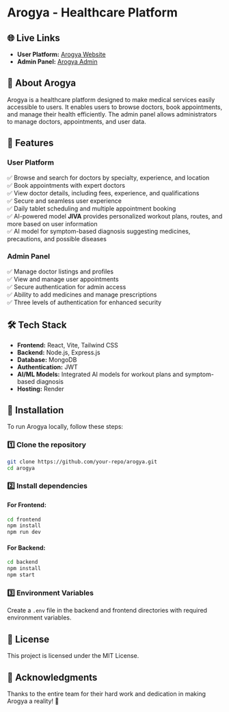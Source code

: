 # Arogya - Healthcare Platform

## 🌐 Live Links
- **User Platform:** [Arogya Website](https://innov8tech-frontend-lh4p.onrender.com/)
- **Admin Panel:** [Arogya Admin](https://innov8tech-admin-fpsc.onrender.com/)

## 📌 About Arogya
Arogya is a healthcare platform designed to make medical services easily accessible to users. It enables users to browse doctors, book appointments, and manage their health efficiently. The admin panel allows administrators to manage doctors, appointments, and user data.

## 🚀 Features
### User Platform
✅ Browse and search for doctors by specialty, experience, and location  
✅ Book appointments with expert doctors  
✅ View doctor details, including fees, experience, and qualifications  
✅ Secure and seamless user experience  
✅ Daily tablet scheduling and multiple appointment booking  
✅ AI-powered model **JIVA** provides personalized workout plans, routes, and more based on user information  
✅ AI model for symptom-based diagnosis suggesting medicines, precautions, and possible diseases  

### Admin Panel
✅ Manage doctor listings and profiles  
✅ View and manage user appointments  
✅ Secure authentication for admin access  
✅ Ability to add medicines and manage prescriptions  
✅ Three levels of authentication for enhanced security  

## 🛠️ Tech Stack
- **Frontend:** React, Vite, Tailwind CSS
- **Backend:** Node.js, Express.js
- **Database:** MongoDB
- **Authentication:** JWT
- **AI/ML Models:** Integrated AI models for workout plans and symptom-based diagnosis  
- **Hosting:** Render

## 🔧 Installation
To run Arogya locally, follow these steps:

### 1️⃣ Clone the repository
```bash
git clone https://github.com/your-repo/arogya.git
cd arogya
```

### 2️⃣ Install dependencies
#### For Frontend:
```bash
cd frontend
npm install
npm run dev
```

#### For Backend:
```bash
cd backend
npm install
npm start
```

### 3️⃣ Environment Variables
Create a `.env` file in the backend and frontend directories with required environment variables.

## 📜 License
This project is licensed under the MIT License.

## 🎉 Acknowledgments
Thanks to the entire team for their hard work and dedication in making Arogya a reality! 🚀
